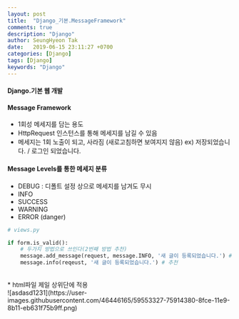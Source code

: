 ```yaml
---
layout: post
title:  "Django_기본.MessageFramework"
comments: true
description: "Django"
author: SeungHyeon Tak
date:   2019-06-15 23:11:27 +0700
categories: [Django]
tags: [Django]
keywords: "Django"
---
```

#### Django.기본 웹 개발

#### Message Framework

* 1회성 메세지를 담는 용도
* HttpRequest 인스턴스를 통해 메세지를 남길 수 있음
* 메세지는 1회 노출이 되고, 사라짐 (새로고침하면 보여지지 않음)
ex) 저장되었습니다. / 로그인 되었습니다.

#### Message Levels를 통한 메세지 분류
* DEBUG : 디폴트 설정 상으로 메세지를 남겨도 무시 
* INFO
* SUCCESS
* WARNING
* ERROR (danger)

```python
# views.py

if form.is_valid():
	# 두가지 방법으로 쓰인다(2번째 방법 추천)
	message.add_message(request, message.INFO, '새 글이 등록되었습니다.') # 비추
	message.info(reqeust, '새 글이 등록되었습니다.') # 추천
```

<br>
* html파일 제일 상위단에 적용
<br>
![asdasd1231](https://user-images.githubusercontent.com/46446165/59553327-75914380-8fce-11e9-8b11-eb631f75b9ff.png)
